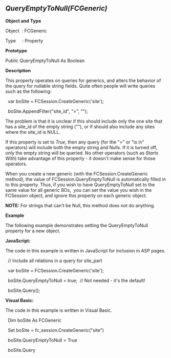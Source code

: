 _QueryEmptyToNull(FCGeneric)_
-----------------------------

**Object and Type**

Object  : FCGeneric

Type     : Property

**Prototype**

Public QueryEmptyToNull As Boolean

**Description**

This property operates on queries for generics, and alters the behavior of the query for nullable string fields. Quite often people will write queries such as the following:

  var boSite = FCSession.CreateGeneric('site');

  boSite.AppendFilter("site_id", "=", "");

The problem is that it is unclear if this should include only the one site that has a site_id of the empty string (""), or if should also include any sites where the site_id is NULL.

If this property is set to _True,_ then any query (for the "=" or "is in" operators) will include both the empty string and Nulls. If it is turned off, only the empty string will be queried. No other operators (such as _Starts With_) take advantage of this property - it doesn't make sense for those operators.

When you create a new generic (with the FCSession.CreateGeneric method), the value of FCSession.QueryEmptyToNull is automatically filled in to this property. Thus, if you wish to have QueryEmptyToNull set to the same value for all generic BOs,  you can set the value you wish in the FCSession object, and ignore this property on each generic object.

**NOTE:** For strings that can't be Null, this method does not do anything.

**Example**

The following example demonstrates setting the QueryEmptyToNull property for a new object.

**JavaScript:**

The code in this example is written in JavaScript for inclusion in ASP pages.

  // Include all relations in a query for site_part

  var boSite = FCSession.CreateGeneric('site');

  boSite.QueryEmptyToNull = true;  // Not needed - it's the default!

  boSite.Query();

**Visual Basic:**

The code in this example is written in Visual Basic.

  Dim boSite As FCGeneric

  Set boSite = fc_session.CreateGeneric("site")

  boSite.QueryEmptyToNull = True

  boSite.Query